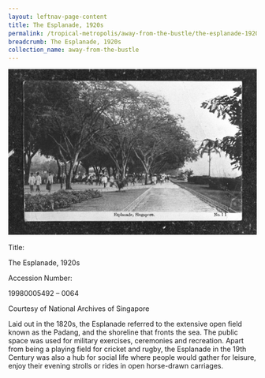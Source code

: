 ```yaml
---
layout: leftnav-page-content
title: The Esplanade, 1920s
permalink: /tropical-metropolis/away-from-the-bustle/the-esplanade-1920s/
breadcrumb: The Esplanade, 1920s
collection_name: away-from-the-bustle
---
```


![The Esplanade, 1920s](/images/Sub3-1-Esplanade.jpg)
<div class="custom-caption style-two">
<div><p>Title:</p><p>The Esplanade, 1920s</p></div>
<div><p>Accession Number:</p><p>19980005492 – 0064</p></div>
<div>Courtesy of National Archives of Singapore </div>
</div>

Laid out in the 1820s, the Esplanade referred to the extensive open field known as the Padang, and the shoreline that fronts the sea. The public space was used for military exercises, ceremonies and recreation. Apart from being a playing field for cricket and rugby, the Esplanade in the 19th Century was also a hub for social life where people would gather for leisure, enjoy their evening strolls or rides in open horse-drawn carriages.

